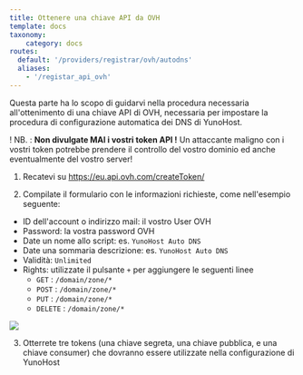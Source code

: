 ```yaml
---
title: Ottenere una chiave API da OVH
template: docs
taxonomy:
    category: docs
routes:
  default: '/providers/registrar/ovh/autodns'
  aliases:
    - '/registar_api_ovh'
---
```


Questa parte ha lo scopo di guidarvi nella procedura necessaria all'ottenimento di una chiave API di OVH, necessaria per impostare la procedura di configurazione automatica dei DNS di YunoHost.

! NB. : **Non divulgate MAI i vostri token API !** Un attaccante maligno con i vostri token potrebbe prendere il controllo del vostro dominio ed anche eventualmente del vostro server!

1. Recatevi su <https://eu.api.ovh.com/createToken/>

2. Compilate il formulario con le informazioni richieste, come nell'esempio seguente:

- ID dell'account o indirizzo mail: il vostro User OVH
- Password: la vostra password OVH
- Date un nome allo script: es. `YunoHost Auto DNS`
- Date una sommaria descrizione: es. `YunoHost Auto DNS`
- Validità: `Unlimited`
- Rights: utilizzate il pulsante `+` per aggiungere le seguenti linee
  - `GET` : `/domain/zone/*`
  - `POST` : `/domain/zone/*`
  - `PUT` : `/domain/zone/*`
  - `DELETE` : `/domain/zone/*`

![](image://registrar_api_ovh_1.png?resize=800)

3. Otterrete tre tokens (una chiave segreta, una chiave pubblica, e una chiave consumer) che dovranno essere utilizzate nella configurazione di YunoHost
